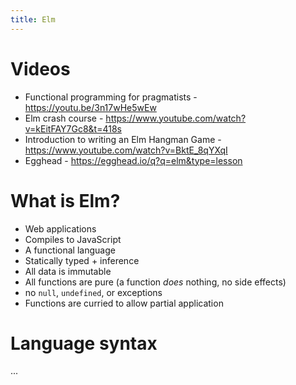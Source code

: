 ```yaml
---
title: Elm
---
```


# Videos

- Functional programming for pragmatists - https://youtu.be/3n17wHe5wEw
- Elm crash course - https://www.youtube.com/watch?v=kEitFAY7Gc8&t=418s
- Introduction to writing an Elm Hangman Game - https://www.youtube.com/watch?v=BktE_8qYXqI
- Egghead - https://egghead.io/q?q=elm&type=lesson

# What is Elm?

- Web applications
- Compiles to JavaScript
- A functional language
- Statically typed + inference
- All data is immutable
- All functions are pure (a function _does_ nothing, no side effects)
- no `null`, `undefined`, or exceptions
- Functions are curried to allow partial application

# Language syntax

...
